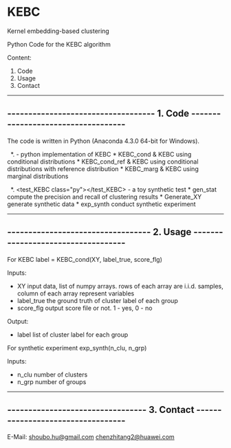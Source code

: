 # KEBC
Kernel embedding-based clustering

Python Code for the KEBC algorithm

Content:

1. Code
2. Usage
3. Contact


-------------------------------------------------------------------------------
----------------------------------- 1. Code -----------------------------------
-------------------------------------------------------------------------------

The code is written in Python (Anaconda 4.3.0 64-bit for Windows).

   *. <KEBC class="py"></KEBC>  - python implementation of KEBC
     * KEBC_cond           & KEBC using conditional distributions
     * KEBC_cond_ref       & KEBC using conditional distributions with reference distribution
     * KEBC_marg           & KEBC using marginal distributions

   *. <test_KEBC class="py"></test_KEBC>  - a toy synthetic test
     * gen_stat            compute the precision and recall of clustering results
     * Generate_XY         generate synthetic data
     * exp_synth           conduct synthetic experiment

-------------------------------------------------------------------------------
---------------------------------- 2. Usage -----------------------------------
-------------------------------------------------------------------------------

For KEBC
label = KEBC\_cond(XY, label_true, score_flg)

Inputs:
  * XY          input data, list of numpy arrays. rows of each array are i.i.d.
              samples, column of each array represent variables
  * label_true  the ground truth of cluster label of each group
  * score_flg   output score file or not. 1 - yes, 0 - no

Output:
  * label       list of cluster label for each group

For synthetic experiment
exp_synth(n_clu, n_grp)

Inputs:
  * n_clu       number of clusters
  * n_grp       number of groups

-------------------------------------------------------------------------------
--------------------------------- 3. Contact ----------------------------------
-------------------------------------------------------------------------------

E-Mail: 
shoubo.hu@gmail.com
chenzhitang2@huawei.com
